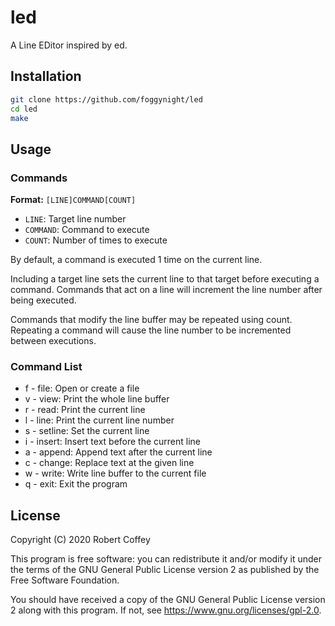 # led

A Line EDitor inspired by ed.

## Installation

```bash
git clone https://github.com/foggynight/led
cd led
make
```

## Usage

### Commands

**Format:** `[LINE]COMMAND[COUNT]`

- `LINE`: Target line number
- `COMMAND`: Command to execute
- `COUNT`: Number of times to execute

By default, a command is executed 1 time on the current line.

Including a target line sets the current line to that target before
executing a command. Commands that act on a line will increment the
line number after being executed.

Commands that modify the line buffer may be repeated using count.
Repeating a command will cause the line number to be incremented
between executions.

### Command List

- f - file: Open or create a file
- v - view: Print the whole line buffer
- r - read: Print the current line
- l - line: Print the current line number
- s - setline: Set the current line
- i - insert: Insert text before the current line
- a - append: Append text after the current line
- c - change: Replace text at the given line
- w - write: Write line buffer to the current file
- q - exit: Exit the program

## License

Copyright (C) 2020 Robert Coffey

This program is free software: you can redistribute it and/or modify it under
the terms of the GNU General Public License version 2 as published by the Free
Software Foundation.

You should have received a copy of the GNU General Public License version 2
along with this program. If not, see <https://www.gnu.org/licenses/gpl-2.0>.

